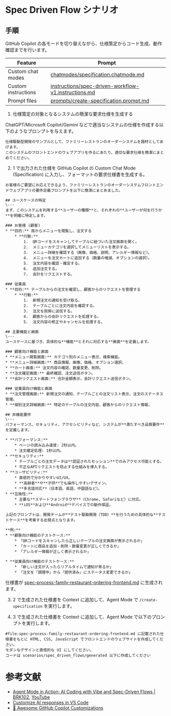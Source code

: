 # Spec Driven Flow シナリオ

## 手順

GitHub Copilot の各モードを切り替えながら、仕様策定からコード生成、動作確認までを行います。

| Feature             | Prompt                                                                                                                                                           |
| ------------------- | ---------------------------------------------------------------------------------------------------------------------------------------------------------------- |
| Custom chat modes   | [chatmodes/specification.chatmode.md](https://github.com/github/awesome-copilot/blob/main/chatmodes/specification.chatmode.md)                                   |
| Custom instructions | [instructions/spec-driven-workflow-v1.instructions.md](https://github.com/github/awesome-copilot/blob/main/instructions/spec-driven-workflow-v1.instructions.md) |
| Prompt files        | [prompts/create-specification.prompt.md](https://github.com/github/awesome-copilot/blob/main/prompts/create-specification.prompt.md)                             |

1. 仕様策定の対象となるシステムの簡潔な要求仕様を生成する

ChatGPT/Microsoft Copilot/Gemini などで適当なシステムの仕様を作成する以下のようなプロンプトを与えます。

```text
仕様駆動型開発のサンプルとして、ファミリーレストランのオーダーシステムを題材としてあげます。
このシステムのフロントエンドのウェブアプリを作るにあたり、適切な要求仕様を簡潔にまとめてください。
```

2. 1 で出力された仕様を GitHub Copilot の Custom Chat Mode (Specification) に入力し、フォーマットの要求仕様書を生成する。

```text
お客様のご要望にお応えできるよう、ファミリーレストランのオーダーシステムフロントエンドウェブアプリの要件定義プロンプトを以下に簡潔にまとめました。

## ユースケースの特定
\---
まず、このシステムを利用する**ユーザーの種類**と、それぞれの**ユーザーが何を行うか**を明確に特定します。

### お客様 (顧客)
* **目的:** 席からメニューを閲覧し、注文する
    * **行動:**
        1.  QRコードをスキャンしてテーブルに紐づいた注文画面を開く。
        2.  メニューカテゴリを選択してメニューリストを表示する。
        3.  メニュー詳細を確認する（画像、価格、説明、アレルギー情報など）。
        4.  メニューを注文カートに追加する（数量の増減、オプションの選択）。
        5.  注文内容を確認・確定する。
        6.  追加注文する。
        7.  会計をリクエストする。

### 従業員
* **目的:** テーブルからの注文を確認し、顧客からのリクエストを管理する
    * **行動:**
        1.  新規注文の通知を受け取る。
        2.  テーブルごとに注文内容を確認する。
        3.  注文を厨房に送信する。
        4.  顧客からの会計リクエストを処理する。
        5.  注文内容の修正やキャンセルを処理する。

## 主要機能と画面
\---
ユースケースに基づき、具体的な**機能**とそれに対応する**画面**を定義します。

### 顧客向け機能と画面
* **メニュー閲覧画面:** カテゴリ別のメニュー表示、検索機能。
* **メニュー詳細画面:** 商品情報、画像、価格、オプション選択。
* **カート画面:** 注文内容の確認、数量変更、削除。
* **注文確定画面:** 最終確認、注文送信ボタン。
* **会計リクエスト画面:** 合計金額表示、会計リクエスト送信ボタン。

### 従業員向け機能と画面
* **注文管理画面:** 新規注文の通知、テーブルごとの注文リスト表示、注文のステータス管理。
* **個別注文詳細画面:** 特定のテーブルの注文内容、顧客からのリクエスト情報。

## 非機能要件
\---
パフォーマンス、セキュリティ、アクセシビリティなど、システムが**満たすべき品質要件**を定義します。

* **パフォーマンス:**
    * ページの読み込み速度: 2秒以内。
    * 注文確定処理: 1秒以内。
* **セキュリティ:**
    * テーブルごとの注文データは**認証されたセッション**でのみアクセス可能とする。
    * 不正なAPIリクエストを防止する仕組みを導入する。
* **ユーザビリティ:**
    * 直感的で分かりやすいUI/UX。
    * **高齢者**や**子供**でも操作しやすいデザイン。
    * **多言語対応**（日本語、英語、中国語など）。
* **互換性:**
    * 主要な**スマートフォンブラウザ**（Chrome, Safariなど）に対応。
    * **iOS**および**Android**デバイスでの動作保証。

上記のプロンプトは、開発チームが**テスト駆動開発（TDD）**を行うための具体的な**テストケース**を考案する出発点となります。

**例:**
* **顧客向け機能のテストケース:**
    * 「QRコードをスキャンしたら正しいテーブルの注文画面が表示されるか」
    * 「カートに商品を追加・削除・数量変更が正しくできるか」
    * 「アレルギー情報が正しく表示されるか」

* **従業員向け機能のテストケース:**
    * 「新しい注文が入ったらリアルタイムで通知が来るか」
    * 「注文を『調理中』から『提供済み』にステータス変更できるか」
```

仕様書が [spec-process-family-restaurant-ordering-frontend.md](../../spec/spec-process-family-restaurant-ordering-frontend.md) に生成されます。

3. 2 で生成された仕様書を Context に追加して、Agent Mode で `/create-specification` を実行します。

4. 3 で生成された仕様書を Context に追加して、Agent Mode で以下のプロンプトを実行します。

```text
#file:spec-process-family-restaurant-ordering-frontend.md に記載された仕様書をもとに HTML, CSS, JavaScript でフロントエンドのウェブサイトを作成してください。
モダンなデザインと直感的な UI にしてください。
コードは scenarios/spec_driven_flows/generated 以下に作成してください
```

# 参考文献

- [Agent Mode in Action: AI Coding with Vibe and Spec-Driven Flows | BRK102](https://build.microsoft.com/en-US/sessions/BRK102?source=sessions), [YouTube](https://www.youtube.com/watch?v=1DlNVROQ6DI)
- [Customize AI responses in VS Code](https://code.visualstudio.com/docs/copilot/copilot-customization)
- [🤖 Awesome GitHub Copilot Customizations](https://github.com/github/awesome-copilot)
